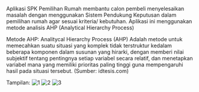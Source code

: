 Aplikasi SPK Pemilihan Rumah membantu calon pembeli menyelesaikan masalah dengan menggunakan Sistem Pendukung Keputusan dalam pemilihan rumah agar sesuai kriteria/ kebutuhan. Aplikasi ini menggunakan metode analisis AHP (Analytical Hierarchy Process)

Metode AHP:
Analitycal Hierarchy Process (AHP) Adalah metode untuk memecahkan suatu situasi yang komplek tidak terstruktur kedalam beberapa komponen dalam susunan yang hirarki, dengan memberi nilai subjektif tentang pentingnya setiap variabel secara relatif, dan menetapkan variabel mana yang memiliki prioritas paling tinggi guna mempengaruhi hasil pada situasi tersebut.
(Sumber: idtesis.com)

Tampilan:
![1](https://user-images.githubusercontent.com/72325195/109406130-2ad57c00-79a9-11eb-97e9-c7f16e7b0903.JPG)
![2](https://user-images.githubusercontent.com/72325195/109406133-2c9f3f80-79a9-11eb-8f18-e490ef1aef59.JPG)
![3](https://user-images.githubusercontent.com/72325195/109406134-2f019980-79a9-11eb-976d-2c8c1ac789cb.JPG)
